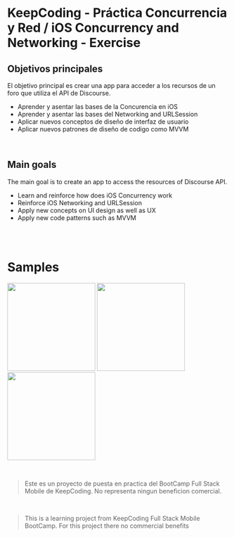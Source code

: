 # KeepCoding -  Práctica Concurrencia y Red / iOS Concurrency and Networking  - Exercise

## Objetivos principales

El objetivo principal es crear una app para acceder a los recursos de un foro que utiliza el API de Discourse.


- Aprender y asentar las bases de la Concurencia en iOS
- Aprender y asentar las bases del Networking and URLSession
- Aplicar nuevos conceptos de diseño de interfaz de usuario
- Aplicar nuevos patrones de diseño de codigo como MVVM

<br />


## Main goals

The main goal is to create an app to access the resources of Discourse API.

- Learn and reinforce how does iOS Concurrency work
- Reinforce iOS Networking and URLSession
- Apply new concepts on UI design as well as UX
- Apply new code patterns such as MVVM


<br />
<br />

# Samples

<p float="left">
  <img src="https://github.com/rodri2d2/DiscourseApp/blob/release/v1.0/gif/gif1.gif" width="200" />
  <img src="https://github.com/rodri2d2/DiscourseApp/blob/release/v1.0/gif/gif2.gif" width="200" />
  <img src="https://github.com/rodri2d2/DiscourseApp/blob/release/v1.0/gif/gif3.gif" width="200" /> 
</p>
<br />

>Este es un proyecto de puesta en practica del BootCamp Full Stack Mobile de KeepCoding.
>No representa ningun beneficion comercial.


<br />

>This is a learning project from KeepCoding Full Stack Mobile BootCamp.
>For this project there no commercial benefits



